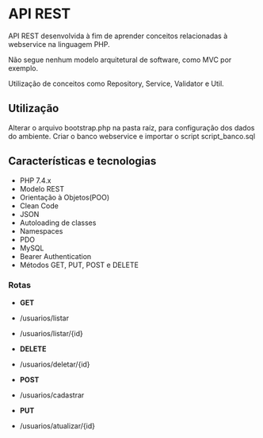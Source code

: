 # API REST

API REST desenvolvida à fim de aprender conceitos relacionadas à webservice na linguagem PHP.

Não segue nenhum modelo arquitetural de software, como MVC por exemplo. 

Utilização de conceitos como Repository, Service, Validator e Util.

## Utilização

Alterar o arquivo bootstrap.php na pasta raíz, para configuração dos dados do ambiente.
Criar o banco webservice e importar o script script_banco.sql


## Características e tecnologias

* PHP 7.4.x
* Modelo REST
* Orientação à Objetos(POO)
* Clean Code
* JSON
* Autoloading de classes
* Namespaces
* PDO
* MySQL
* Bearer Authentication
* Métodos GET, PUT, POST e DELETE

### Rotas

* **GET**

* /usuarios/listar

* /usuarios/listar/{id}

* **DELETE**

* /usuarios/deletar/{id}

* **POST**

* /usuarios/cadastrar

* **PUT**

* /usuarios/atualizar/{id}
